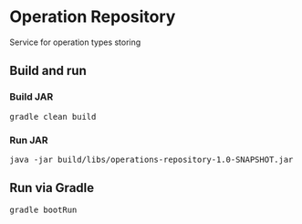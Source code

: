 # Operation Repository

Service for operation types storing

## Build and run

### Build JAR
<pre>gradle clean build</pre>

### Run JAR
<pre>java -jar build/libs/operations-repository-1.0-SNAPSHOT.jar</pre>

## Run via Gradle
<pre>gradle bootRun</pre>